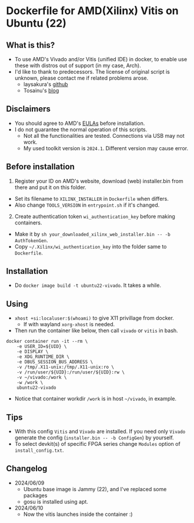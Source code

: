 # Dockerfile for AMD(Xilinx) Vitis on Ubuntu (22)

## What is this?
- To use AMD's Vivado and/or Vitis (unified IDE) in docker, to enable use these with distros out of support (in my case, Arch).
- I'd like to thank to predecessors. The license of original script is unknown, please contact me if related problems arose.
  - laysakura's [github](https://github.com/laysakura/docker-ubuntu-vivado)
  - Tosainu's [blog](https://blog.myon.info/entry/2018/09/15/install-xilinx-tools-into-docker-container/)

## Disclaimers
- You should agree to AMD's [EULAs](https://docs.amd.com/r/en-US/ug973-vivado-release-notes-install-license/Running-the-Installer) before installation.
- I do not guarantee the normal operation of this scripts.
  - Not all the functionalities are tested. Connections via USB may not work.
  - My used toolkit version is `2024.1`. Different version may cause error.

## Before installation
1. Register your ID on AMD's website, download (web) installer.bin from there and put it on this folder.
  - Set its filename to `XILINX_INSTALLER` in `Dockerfile` when differs.
  - Also change `TOOLS_VERSION` in `entrypoint.sh` if it's changed.
2. Create authentication token `wi_authentication_key` before making containers.
  - Make it by `sh your_downloaded_xilinx_web_installer.bin -- -b AuthTokenGen`.
  - Copy `~/.Xilinx/wi_authentication_key` into the folder same to `Dockerfile`.

## Installation
- Do `docker image build -t ubuntu22-vivado`. It takes a while.

## Using
- `xhost +si:localuser:$(whoami)` to give X11 privillage from docker.
  - If with wayland `xorg-xhost` is needed.
- Then run the container like below, then call `vivado` or `vitis` in bash.
```
docker container run -it --rm \
    -e USER_ID=${UID} \
    -e DISPLAY \
    -e XDG_RUNTIME_DIR \
    -e DBUS_SESSION_BUS_ADDRESS \
    -v /tmp/.X11-unix:/tmp/.X11-unix:ro \
    -v /run/user/${UID}:/run/user/${UID}:rw \
    -v ~/vivado:/work \
    -w /work \
    ubuntu22-vivado
```
- Notice that container workdir `/work` is in host `~/vivado`, in example.

## Tips
- With this config `Vitis` and `Vivado` are installed. If you need only `Vivado` generate the config (`installer.bin -- -b ConfigGen`) by yourself.
- To select devkit(s) of specific FPGA series change `Modules` option of `install_config.txt`.

## Changelog
- 2024/06/09
  - Ubuntu base image is Jammy (22), and I've replaced some packages
  - gosu is installed using apt.
- 2024/06/10
  - Now the vitis launches inside the container :)

